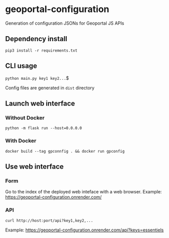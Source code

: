 # geoportal-configuration

Generation of configuration JSONs for Geoportal JS APIs

## Dependency install
`pip3 install -r requirements.txt`

## CLI usage
`python main.py key1 key2...`$

Config files are generated in `dist` directory

## Launch web interface
### Without Docker
`python -m flask run --host=0.0.0.0`

### With Docker
`docker build --tag gpconnfig . && docker run gpconfig`

## Use web interface
### Form
Go to the index of the deployed web inteface with a web browser. Example: https://geoportal-configuration.onrender.com/

### API
`curl http://host:port/api?key1,key2,...`

Example: https://geoportal-configuration.onrender.com/api?keys=essentiels
